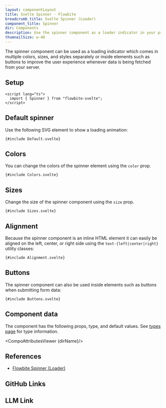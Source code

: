 ```yaml
---
layout: componentLayout
title: Svelte Spinner - Flowbite
breadcrumb_title: Svelte Spinner (Loader)
component_title: Spinner
dir: Components
description: Use the spinner component as a loader indicator in your projects when fetching data based on an animated SVG
thumnailSize: w-48
---
```


<script lang="ts">
  import { CompoAttributesViewer, GitHubCompoLinks, toKebabCase, LlmLink } from '../../utils'
  import { P, A } from '$lib'
  const dirName = toKebabCase(component_title)
</script>

The spinner component can be used as a loading indicator which comes in multiple colors, sizes, and styles separately or inside elements such as buttons to improve the user experience whenever data is being fetched from your server.

## Setup

```svelte example hideOutput
<script lang="ts">
  import { Spinner } from "flowbite-svelte";
</script>
```

## Default spinner

Use the following SVG element to show a loading animation:

```svelte example hideScript
{#include Default.svelte}
```

## Colors

You can change the colors of the spinner element using the `color` prop.

```svelte example hideScript
{#include Colors.svelte}
```

## Sizes

Change the size of the spinner component using the `size` prop.

```svelte example hideScript
{#include Sizes.svelte}
```

## Alignment

Because the spinner component is an inline HTML element it can easily be aligned on the left, center, or right side using the `text-{left|center|right}` utility classes:

```svelte example hideScript
{#include Alignment.svelte}
```

## Buttons

The spinner component can also be used inside elements such as buttons when submitting form data:

```svelte example
{#include Buttons.svelte}
```

## Component data

The component has the following props, type, and default values. See [types page](/docs/pages/typescript) for type information.

<CompoAttributesViewer {dirName}/>

## References

- [Flowbite Spinner (Loader)](https://flowbite.com/docs/components/spinner/)

## GitHub Links

<GitHubCompoLinks />

## LLM Link

<LlmLink />
